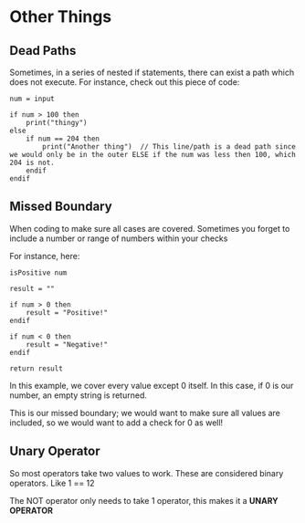 # Other Things


## Dead Paths

Sometimes, in a series of nested if statements, there can exist a path which does not execute.
For instance, check out this piece of code:

```
num = input

if num > 100 then
    print("thingy")
else
    if num == 204 then
        print("Another thing")  // This line/path is a dead path since we would only be in the outer ELSE if the num was less then 100, which 204 is not.
    endif
endif

```



## Missed Boundary

When coding to make sure all cases are covered.
Sometimes you forget to include a number or range of numbers within your checks

For instance, here:

```
isPositive num

result = ""

if num > 0 then
    result = "Positive!"
endif

if num < 0 then
    result = "Negative!"
endif

return result
```

In this example, we cover every value except 0 itself. In
this case, if 0 is our number, an empty string is returned.

This is our missed boundary; we would want to make sure all values are included,
so we would want to add a check for 0 as well!


## Unary Operator

So most operators take two values to work. These are considered binary operators. Like
1 == 12

The NOT operator only needs to take 1 operator, this makes it a **UNARY OPERATOR**



